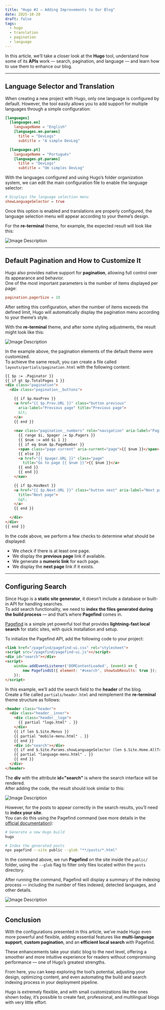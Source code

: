 ```yaml
---
title: "Hugo #2 — Adding Improvements to Our Blog"
date: 2025-10-20
draft: false
tags:
  - hugo
  - translation
  - pagination
  - language
---
```


In this article, we’ll take a closer look at the **Hugo** tool, understand how some of its **APIs** work — search, pagination, and language — and learn how to use them to enhance our blog.

---

## Language Selector and Translation

When creating a new project with Hugo, only one language is configured by default. However, the tool easily allows you to add support for multiple languages through a simple configuration:

```toml
[languages]
  [languages.en]
    languageName = "English"
    [languages.en.params]
      title = "DevLogs"
      subtitle = "A simple DevLog"

  [languages.pt]
    languageName = "Português"
    [languages.pt.params]
      title = "DevLogs"
      subtitle = "Um simples DevLog"
```

With the languages configured and using Hugo’s folder organization system, we can edit the main configuration file to enable the language selector:

```toml
# Displays the language selection menu
showLanguageSelector = true
```

Once this option is enabled and translations are properly configured, the language selection menu will appear according to your theme’s design.

For the **re-terminal** theme, for example, the expected result will look like this:

![Image Description](/devlogs/images/Pasted-image-20251020233751.png)

---

## Default Pagination and How to Customize It

Hugo also provides native support for **pagination**, allowing full control over its appearance and behavior.  
One of the most important parameters is the number of items displayed per page:

```toml
pagination.pagerSize = 10
```

After setting this configuration, when the number of items exceeds the defined limit, Hugo will automatically display the pagination menu according to your theme’s style.

With the **re-terminal** theme, and after some styling adjustments, the result might look like this:

![Image Description](/devlogs/images/Pasted-image-20251020234144.png)

In the example above, the pagination elements of the default theme were customized.  
To achieve the same result, you can create a file called `layouts/partials/pagination.html` with the following content:

```html
{{ $p := .Paginator }}
{{ if gt $p.TotalPages 1 }}
<div class="pagination">
  <div class="pagination__buttons">

    {{ if $p.HasPrev }}
    <a href="{{ $p.Prev.URL }}" class="button previous"
      aria-label="Previous page" title="Previous page">
      &lt;
    </a>
    {{ end }}
	
    <nav class="pagination__numbers" role="navigation" aria-label="Pagination">
      {{ range $i, $pager := $p.Pagers }}
      {{ $num := add $i 1 }}
      {{ if eq $num $p.PageNumber }}
      <span class="page current" aria-current="page">{{ $num }}</span>
      {{ else }}
      <a href="{{ $pager.URL }}" class="page"
        title="Go to page {{ $num }}">{{ $num }}</a>
      {{ end }}
      {{ end }}
    </nav>

    {{ if $p.HasNext }}
    <a href="{{ $p.Next.URL }}" class="button next" aria-label="Next page"
      title="Next page">
      &gt;
    </a>
    {{ end }}

  </div>
</div>
{{ end }}
```

In the code above, we perform a few checks to determine what should be displayed:

- We check if there is at least one page.  
- We display the **previous page** link if available.  
- We generate a **numeric link** for each page.  
- We display the **next page** link if it exists.

---

## Configuring Search

Since Hugo is a **static site generator**, it doesn’t include a database or built-in API for handling searches.  
To add search functionality, we need to **index the files generated during the build process** — and that’s where **Pagefind** comes in.

[Pagefind](https://pagefind.app/docs/) is a simple yet powerful tool that provides **lightning-fast local search** for static sites, with quick installation and setup.

To initialize the Pagefind API, add the following code to your project:

```html
<link href="/pagefind/pagefind-ui.css" rel="stylesheet">
<script src="/pagefind/pagefind-ui.js"></script>
<div id="search"></div>
<script>
    window.addEventListener('DOMContentLoaded', (event) => {
        new PagefindUI({ element: "#search", showSubResults: true });
    });
</script>
```

In this example, we’ll add the search field to the **header** of the blog.  
Create a file called `partials/header.html` and reimplement the **re-terminal** theme structure as follows:

```html
<header class="header">
  <div class="header__inner">
    <div class="header__logo">
      {{ partial "logo.html" . }}
    </div>
    {{ if len $.Site.Menus }}
    {{ partial "mobile-menu.html" . }}
    {{ end }}
    <div id="search"></div>
    {{ if and $.Site.Params.showLanguageSelector (len $.Site.Home.AllTranslations) }}
    {{ partial "language-menu.html" . }}
    {{ end }}
  </div>
</header>
```

The **div** with the attribute **id="search"** is where the search interface will be rendered.  
After adding the code, the result should look similar to this:

![Image Description](/devlogs/images/Pasted-image-20251021000348.png)

However, for the posts to appear correctly in the search results, you’ll need to **index your site**.  
You can do this using the Pagefind command (see more details in the [official documentation](https://pagefind.app/docs/running-pagefind/)):

```bash
# Generate a new Hugo build
hugo

# Index the generated posts
npx pagefind --site public --glob "**/posts/*.html"
```

In the command above, we run **Pagefind** on the site inside the `public/` folder, using the `--glob` flag to filter only files located within the `posts` directory.

After running the command, Pagefind will display a summary of the indexing process — including the number of files indexed, detected languages, and other details.

![Image Description](/devlogs/images/Pasted-image-20251021000828.png)

---

## Conclusion

With the configurations presented in this article, we’ve made Hugo even more powerful and flexible, adding essential features like **multi-language support**, **custom pagination**, and an **efficient local search** with Pagefind.

These enhancements take your static blog to the next level, offering a smoother and more intuitive experience for readers without compromising performance — one of Hugo’s greatest strengths.

From here, you can keep exploring the tool’s potential, adjusting your design, optimizing content, and even automating the build and search indexing process in your deployment pipeline.

Hugo is extremely flexible, and with small customizations like the ones shown today, it’s possible to create fast, professional, and multilingual blogs with very little effort.
